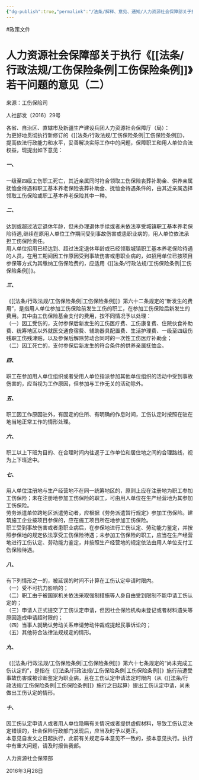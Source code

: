 ```yaml
---
{"dg-publish":true,"permalink":"/法条/解释、意见、通知/人力资源社会保障部关于执行《工伤保险条例》若干问题的意见（二）/","noteIcon":"","created":"2025-03-04T14:35:08.916+08:00"}
---
```


#政策文件 
# 人力资源社会保障部关于执行《[[法条/行政法规/工伤保险条例\|工伤保险条例]]》若干问题的意见（二）

来源：工伤保险司

人社部发〔2016〕29号

各省、自治区、直辖市及新疆生产建设兵团人力资源社会保障厅（局）：  
为更好地贯彻执行新修订的《[[法条/行政法规/工伤保险条例\|工伤保险条例]]》，提高依法行政能力和水平，妥善解决实际工作中的问题，保障职工和用人单位合法权益，现提出如下意见：  

##### 一、

一级至四级工伤职工死亡，其近亲属同时符合领取工伤保险丧葬补助金、供养亲属抚恤金待遇和职工基本养老保险丧葬补助金、抚恤金待遇条件的，由其近亲属选择领取工伤保险或职工基本养老保险其中一种。  

##### 二、

达到或超过法定退休年龄，但未办理退休手续或者未依法享受城镇职工基本养老保险待遇,继续在原用人单位工作期间受到事故伤害或患职业病的，用人单位依法承担工伤保险责任。  
用人单位招用已经达到、超过法定退休年龄或已经领取城镇职工基本养老保险待遇的人员，在用工期间因工作原因受到事故伤害或患职业病的，如招用单位已按项目参保等方式为其缴纳工伤保险费的，应适用《[[法条/行政法规/工伤保险条例\|工伤保险条例]]》。  

##### 三、

《[[法条/行政法规/工伤保险条例\|工伤保险条例]]》第六十二条规定的“新发生的费用”，是指用人单位参加工伤保险前发生工伤的职工，在参加工伤保险后新发生的费用。其中由工伤保险基金支付的费用，按不同情况予以处理：  
（一）因工受伤的，支付参保后新发生的工伤医疗费、工伤康复费、住院伙食补助费、统筹地区以外就医交通食宿费、辅助器具配置费、生活护理费、一级至四级伤残职工伤残津贴，以及参保后解除劳动合同时的一次性工伤医疗补助金；  
（二）因工死亡的，支付参保后新发生的符合条件的供养亲属抚恤金。  

##### 四、

职工在参加用人单位组织或者受用人单位指派参加其他单位组织的活动中受到事故伤害的，应当视为工作原因，但参加与工作无关的活动除外。  

##### 五、

职工因工作原因驻外，有固定的住所、有明确的作息时间，工伤认定时按照在驻在地当地正常工作的情形处理。  

##### 六、

职工以上下班为目的、在合理时间内往返于工作单位和居住地之间的合理路线，视为上下班途中。  

##### 七、

用人单位注册地与生产经营地不在同一统筹地区的，原则上应在注册地为职工参加工伤保险；未在注册地参加工伤保险的职工，可由用人单位在生产经营地为其参加工伤保险。  
劳务派遣单位跨地区派遣劳动者，应根据《劳务派遣暂行规定》参加工伤保险。建筑施工企业按项目参保的，应在施工项目所在地参加工伤保险。  
职工受到事故伤害或者患职业病后，在参保地进行工伤认定、劳动能力鉴定，并按照参保地的规定依法享受工伤保险待遇；未参加工伤保险的职工，应当在生产经营地进行工伤认定、劳动能力鉴定，并按照生产经营地的规定依法由用人单位支付工伤保险待遇。  

##### 八、

有下列情形之一的，被延误的时间不计算在工伤认定申请时限内。  
（一）受不可抗力影响的；  
（二）职工由于被国家机关依法采取强制措施等人身自由受到限制不能申请工伤认定的；  
（三）申请人正式提交了工伤认定申请，但因社会保险机构未登记或者材料遗失等原因造成申请超时限的；  
（四）当事人就确认劳动关系申请劳动仲裁或提起民事诉讼的；  
（五）其他符合法律法规规定的情形。  


##### 九、

《[[法条/行政法规/工伤保险条例\|工伤保险条例]]》第六十七条规定的“尚未完成工伤认定的”，是指在《[[法条/行政法规/工伤保险条例\|工伤保险条例]]》施行前遭受事故伤害或被诊断鉴定为职业病，且在工伤认定申请法定时限内（从《[[法条/行政法规/工伤保险条例\|工伤保险条例]]》施行之日起算）提出工伤认定申请，尚未做出工伤认定的情形。  


##### 十、

因工伤认定申请人或者用人单位隐瞒有关情况或者提供虚假材料，导致工伤认定决定错误的，社会保险行政部门发现后，应当及时予以更正。  
本意见自发文之日起执行，此前有关规定与本意见不一致的，按本意见执行。执行中有重大问题，请及时报告我部。

人力资源社会保障部

2016年3月28日